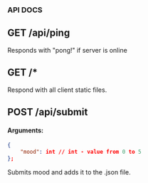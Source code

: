 ### API DOCS
## GET /api/ping
Responds with "pong!" if server is online
## GET /*
Respond with all client static files.
## POST /api/submit
#### Arguments:
```json
{
    "mood": int // int - value from 0 to 5
};
```
Submits mood and adds it to the .json file.